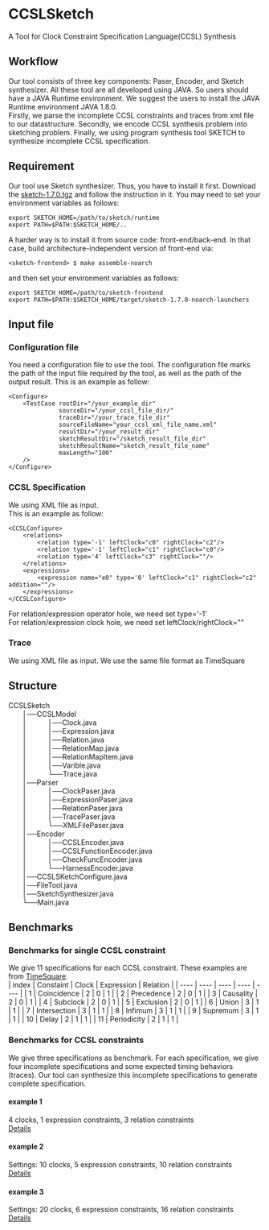 # CCSLSketch
A Tool for Clock Constraint Specification Language(CCSL)  Synthesis 

## Workflow
Our tool consists of three key components: Paser, Encoder, and Sketch synthesizer. All these tool are all developed using JAVA. So users should have a JAVA Runtime environment. We suggest the users to install the JAVA Runtime environment JAVA 1.8.0.  
Firstly, we parse the incomplete CCSL constraints and traces from xml file to our datastructure.
Secondly, we encode CCSL synthesis problem into sketching problem.
Finally, we using program synthesis tool SKETCH to synthesize incomplete CCSL specification.

## Requirement
Our tool use Sketch synthesizer. Thus, you have to install it first. Download the [sketch-1.7.0.tgz](http://people.csail.mit.edu/jsjeon/adaptive-concretization/sketch-1.7.0.tgz) and follow the instruction in it. You may need to set your environment variables as follows:

    export SKETCH_HOME=/path/to/sketch/runtime
    export PATH=$PATH:$SKETCH_HOME/..
A harder way is to install it from source code: front-end/back-end. In that case, build architecture-independent version of front-end via:

    <sketch-frontend> $ make assemble-noarch
and then set your environment variables as follows:

    export SKETCH_HOME=/path/to/sketch-frontend
    export PATH=$PATH:$SKETCH_HOME/target/sketch-1.7.0-noarch-launchers

## Input file
### Configuration file
You need a configuration file to use the tool. The configuration file marks the path of the input file required by the tool, as well as the path of the output result. This is an example as follow:

    <Configure>
        <TestCase rootDir="/your_example_dir"
                  sourceDir="/your_ccsl_file_dir/"
                  traceDir="/your_trace_file_dir"
                  sourceFileName="your_ccsl_xml_file_name.xml"
                  resultDir="/your_result_dir"
                  sketchResultDir="/sketch_result_file_dir"
                  sketchResultName="sketch_result_file_name"
                  maxLength="100"
        />
    </Configure>


### CCSL Specification
We using XML file as input.  
This is an example as follow:

    <CCSLConfigure>
        <relations>
            <relation type='-1' leftClock="c0" rightClock="c2"/>
            <relation type='-1' leftClock="c1" rightClock="c0"/>
            <relation type='4' leftClock="c3" rightClock=""/>
        </relations>
        <expressions>
            <expression name="e0" type='0' leftClock="c1" rightClock="c2" addition=""/>
        </expressions>
    </CCSLConfigure>
    
For relation/expression operator hole, we need set type='-1'  
For relation/expression clock hole, we need set leftClock/rightClock=""  

### Trace
We using XML file as input. We use the same file format as TimeSquare

## Structure
CCSLSketch  
&emsp;&emsp;│──CCSLModel  
&emsp;&emsp;│&emsp;&emsp;&emsp;│──Clock.java  
&emsp;&emsp;│&emsp;&emsp;&emsp;│──Expression.java  
&emsp;&emsp;│&emsp;&emsp;&emsp;│──Relation.java  
&emsp;&emsp;│&emsp;&emsp;&emsp;│──RelationMap.java  
&emsp;&emsp;│&emsp;&emsp;&emsp;│──RelationMapItem.java  
&emsp;&emsp;│&emsp;&emsp;&emsp;│──Varible.java  
&emsp;&emsp;│&emsp;&emsp;&emsp;└──Trace.java  
&emsp;&emsp;│──Parser  
&emsp;&emsp;│&emsp;&emsp;&emsp;│──ClockPaser.java  
&emsp;&emsp;│&emsp;&emsp;&emsp;│──ExpressionPaser.java  
&emsp;&emsp;│&emsp;&emsp;&emsp;│──RelationPaser.java  
&emsp;&emsp;│&emsp;&emsp;&emsp;│──TracePaser.java  
&emsp;&emsp;│&emsp;&emsp;&emsp;└──XMLFilePaser.java  
&emsp;&emsp;│──Encoder  
&emsp;&emsp;│&emsp;&emsp;&emsp;│──CCSLEncoder.java  
&emsp;&emsp;│&emsp;&emsp;&emsp;│──CCSLFunctionEncoder.java  
&emsp;&emsp;│&emsp;&emsp;&emsp;│──CheckFuncEncoder.java  
&emsp;&emsp;│&emsp;&emsp;&emsp;└──HarnessEncoder.java  
&emsp;&emsp;│──CCSLSKetchConfigure.java  
&emsp;&emsp;│──FileTool.java  
&emsp;&emsp;│──SketchSynthesizer.java  
&emsp;&emsp;└──Main.java
   
## Benchmarks

### Benchmarks for single CCSL constraint
We give 11 specifications for each CCSL constraint. These examples are from [TimeSquare](http://timesquare.inria.fr/simple-relation-example/).  
| index |   Constaint  | Clock | Expression | Relation |
| ----  |     ----     | ----  |    ----    |   ----   |
|   1   | Coincidence  |   2   |     0      |    1     |
|   2   | Precedence   |   2   |     0      |    1     |
|   3   | Causality    |   2   |     0      |    1     |
|   4   | Subclock     |   2   |     0      |    1     |
|   5   | Exclusion    |   2   |     0      |    1     |
|   6   | Union        |   3   |     1      |    1     |
|   7   | Intersection |   3   |     1      |    1     |
|   8   | Infimum      |   3   |     1      |    1     |
|   9   | Supremum     |   3   |     1      |    1     |
|  10   | Delay        |   2   |     1      |    1     |
|  11   | Periodicity  |   2   |     1      |    1     |

### Benchmarks for CCSL constraints 
We give three specifications as benchmark. For each specification, we give four incomplete specifications and some expected timing behaviors (traces). Our tool can synthesize this incomplete specifications to generate complete specification.
#### example 1
4 clocks, 1 expression constraints, 3 relation constraints  
[Details](https://github.com/HMHelloWorld/CCSLSketch/blob/master/example/benchmark1/Readme.md)  

#### example 2
Settings: 10 clocks, 5 expression constraints, 10 relation constraints  
[Details](https://github.com/HMHelloWorld/CCSLSketch/blob/master/example/benchmark2/Readme.md)  
#### example 3
Settings: 20 clocks, 6 expression constraints, 16 relation constraints  
[Details](https://github.com/HMHelloWorld/CCSLSketch/blob/master/example/benchmark3/Readme.md)  
